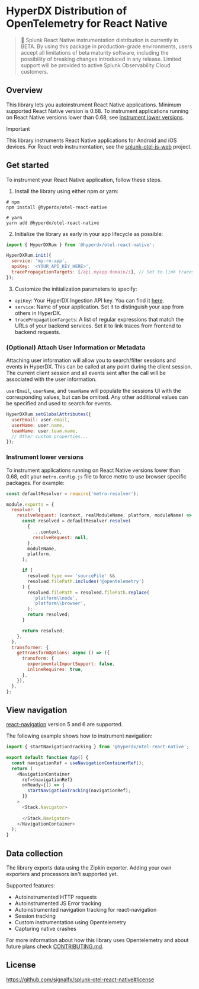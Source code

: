 # HyperDX Distribution of OpenTelemetry for React Native

> :construction: Splunk React Native instrumentation distribution is currently in BETA. By using this package in production-grade environments, users accept all limitations of beta maturity software, including the possibility of breaking changes introduced in any release. Limited support will be provided to active Splunk Observability Cloud customers.

## Overview

This library lets you autoinstrument React Native applications. Minimum supported React Native version is 0.68.
To instrument applications running on React Native versions lower than 0.68, see [Instrument lower versions](#instrument-lower-versions).

> [!IMPORTANT]
> This library instruments React Native applications for Android and iOS devices. For React web instrumentation, see the [splunk-otel-js-web](https://github.com/signalfx/splunk-otel-js-web) project.

## Get started

To instrument your React Native application, follow these steps.

1. Install the library using either npm or yarn:

```
# npm
npm install @hyperdx/otel-react-native

# yarn
yarn add @hyperdx/otel-react-native
```

2. Initialize the library as early in your app lifecycle as possible:

```js
import { HyperDXRum } from '@hyperdx/otel-react-native';

HyperDXRum.init({
  service: 'my-rn-app',
  apiKey: '<YOUR_API_KEY_HERE>',
  tracePropagationTargets: [/api.myapp.domain/i], // Set to link traces from frontend to backend requests
});
```

3. Customize the initialization parameters to specify:

- `apiKey`: Your HyperDX Ingestion API key. You can find it [here](https://www.hyperdx.io/team).
- `service`: Name of your application. Set it to distinguish your app from others in HyperDX.
- `tracePropagationTargets`: A list of regular expressions that match the URLs of your backend services. Set it to link traces from frontend to backend requests.

### (Optional) Attach User Information or Metadata

Attaching user information will allow you to search/filter sessions and events in HyperDX. This can be called at any point during the client session. The current client session and all events sent after the call will be associated with the user information.

`userEmail`, `userName`, and `teamName` will populate the sessions UI with the corresponding values, but can be omitted. Any other additional values can be specified and used to search for events.

```js
HyperDXRum.setGlobalAttributes({
  userEmail: user.email,
  userName: user.name,
  teamName: user.team.name,
  // Other custom properties...
});
```

### Instrument lower versions

To instrument applications running on React Native versions lower than 0.68, edit your `metro.config.js` file to force metro to use browser specific packages. For example:

```js
const defaultResolver = require('metro-resolver');

module.exports = {
  resolver: {
    resolveRequest: (context, realModuleName, platform, moduleName) => {
      const resolved = defaultResolver.resolve(
        {
          ...context,
          resolveRequest: null,
        },
        moduleName,
        platform,
      );

      if (
        resolved.type === 'sourceFile' &&
        resolved.filePath.includes('@opentelemetry')
      ) {
        resolved.filePath = resolved.filePath.replace(
          'platform\\node',
          'platform\\browser',
        );
        return resolved;
      }

      return resolved;
    },
  },
  transformer: {
    getTransformOptions: async () => ({
      transform: {
        experimentalImportSupport: false,
        inlineRequires: true,
      },
    }),
  },
};
```

## View navigation

[react-navigation](https://github.com/react-navigation/react-navigation) version 5 and 6 are supported.

The following example shows how to instrument navigation:

```js
import { startNavigationTracking } from '@hyperdx/otel-react-native';

export default function App() {
  const navigationRef = useNavigationContainerRef();
  return (
    <NavigationContainer
      ref={navigationRef}
      onReady={() => {
        startNavigationTracking(navigationRef);
      }}
    >
      <Stack.Navigator>
        ...
      </Stack.Navigator>
    </NavigationContainer>
  );
}
```

## Data collection

The library exports data using the Zipkin exporter. Adding your own exporters and processors isn't supported yet.

Supported features:

- Autoinstrumented HTTP requests
- Autoinstrumented JS Error tracking
- Autoinstrumented navigation tracking for react-navigation
- Session tracking
- Custom instrumentation using Opentelemetry
- Capturing native crashes

For more information about how this library uses Opentelemetry and about future plans check [CONTRIBUTING.md](CONTRIBUTING.md#Opentelemetry).

## License

https://github.com/signalfx/splunk-otel-react-native#license
